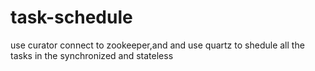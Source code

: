 # task-schedule
use curator connect to zookeeper,and and use quartz to shedule all the tasks in the synchronized and stateless
